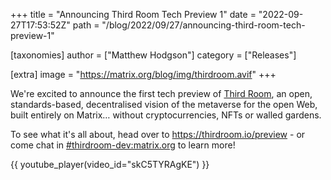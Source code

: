 +++
title = "Announcing Third Room Tech Preview 1"
date = "2022-09-27T17:53:52Z"
path = "/blog/2022/09/27/announcing-third-room-tech-preview-1"

[taxonomies]
author = ["Matthew Hodgson"]
category = ["Releases"]

[extra]
image = "https://matrix.org/blog/img/thirdroom.avif"
+++

We're excited to announce the first tech preview of [Third Room](https://thirdroom.io/), an open, standards-based, decentralised vision of the metaverse for the open Web, built entirely on Matrix… without cryptocurrencies, NFTs or walled gardens.

To see what it's all about, head over to <https://thirdroom.io/preview> - or come chat in [#thirdroom-dev:matrix.org](https://matrix.to/#/#thirdroom-dev:matrix.org) to learn more!

{{ youtube_player(video_id="skC5TYRAgKE") }}
